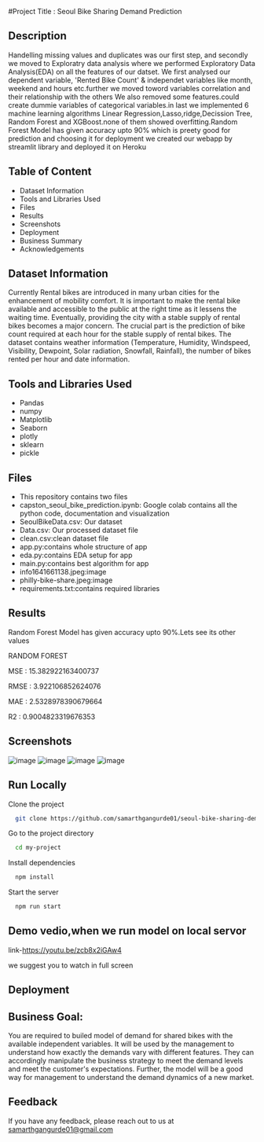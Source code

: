 
#Project Title : Seoul Bike Sharing Demand Prediction

## Description
Handelling missing values and duplicates was our first step, and secondly we moved to Exploratry data analysis where we performed Exploratory Data Analysis(EDA) on all the features of our datset. We first analysed our dependent variable, 'Rented Bike Count' & independet variables like month, weekend and hours etc.further we moved toword variables correlation and their relationship with the others We also removed some features.could create dummie variables of categorical variables.in last we implemented 6 machine learning algorithms Linear Regression,Lasso,ridge,Decission Tree, Random Forest and XGBoost.none of them showed overfitting.Random Forest Model has given accuracy upto 90% which is preety good for prediction and choosing it for deployment
we created our webapp by streamlit library and deployed it on Heroku

## Table of Content
* Dataset Information
* Tools and Libraries Used
* Files
* Results
* Screenshots
* Deployment
* Business Summary
* Acknowledgements
## Dataset Information
Currently Rental bikes are introduced in many urban cities for the enhancement of mobility comfort. It is important to make the rental bike available and accessible to the public at the right time as it lessens the waiting time. Eventually, providing the city with a stable supply of rental bikes becomes a major concern. The crucial part is the prediction of bike count required at each hour for the stable supply of rental bikes.
The dataset contains weather information (Temperature, Humidity, Windspeed, Visibility, Dewpoint, Solar radiation, Snowfall, Rainfall), the number of bikes rented per hour and date information.
## Tools and Libraries Used
* Pandas
* numpy
* Matplotlib
* Seaborn
* plotly
* sklearn
* pickle

## Files
* This repository contains two files 
* capston_seoul_bike_prediction.ipynb: Google colab contains all the python code, documentation and visualization
* SeoulBikeData.csv: Our dataset 
* Data.csv: Our processed dataset file
* clean.csv:clean dataset file
* app.py:contains whole structure of app
* eda.py:contains EDA setup for app
* main.py:contains best algorithm for app
* info1641661138.jpeg:image
* philly-bike-share.jpeg:image
* requirements.txt:contains required libraries 

## Results
Random Forest Model has given accuracy upto 90%.Lets see its other values

RANDOM FOREST

MSE : 15.382922163400737

RMSE : 3.922106852624076

MAE : 2.5328978390679664

R2 : 0.9004823319676353

## Screenshots

![image](https://user-images.githubusercontent.com/93859458/152525488-f743f44c-6947-4c05-b11c-5614dfca8807.png)
![image](https://user-images.githubusercontent.com/93859458/152525537-d5d5f4fd-f315-4436-95fa-f291f138c1ec.png)
![image](https://user-images.githubusercontent.com/93859458/152525193-6bf7f581-24de-494a-bd94-9159f1cf7c8d.png)
![image](https://user-images.githubusercontent.com/93859458/152525374-ff641401-7fa5-4161-aedc-14d57784fe39.png)


## Run Locally

Clone the project

```bash
  git clone https://github.com/samarthgangurde01/seoul-bike-sharing-demand-prediction
```

Go to the project directory

```bash
  cd my-project
```

Install dependencies

```bash
  npm install
```

Start the server

```bash
  npm run start
```

## Demo vedio,when we run model on local servor
link-https://youtu.be/zcb8x2iGAw4

we suggest you to watch in full screen


## Deployment



## Business Goal:
You are required to builed model of demand for shared bikes with the available independent variables. It will be used by the management to understand how exactly the demands vary with different features. They can accordingly manipulate the business strategy to meet the demand levels and meet the customer's expectations. Further, the model will be a good way for management to understand the demand dynamics of a new market.


## Feedback
If you have any feedback, please reach out to us at samarthgangurde01@gmail.com

